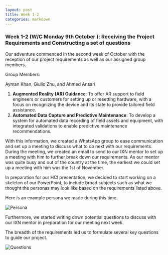 ```yaml
---
layout: post
title: Week 1-2
categories: markdown
---
```

### Week 1-2 (W/C Monday 9th October ): Receiving the Project Requirements and Constructing a set of questions ###
Our adventure commenced in the second week of October with the reception of our project requirements as well as our assigned group members.

Group Members:

Ayman Khan, Giulio Zhu, and Ahmed Ansari

1. **Augmented Reality (AR) Guidance**: To offer AR support to field engineers or customers for setting up or resetting hardware, with a focus on recognizing the device and its state to provide tailored field assistance.
2. **Automated Data Capture and Predictive Maintenance**: To develop a system for automated data recording of field assets and equipment, with integrated validations to enable predictive maintenance recommendations.

With this information, we created a WhatsApp group to ease communication and set up a meeting to discuss what to do next with our requirements. During the meeting, we created an email to send to our IXN mentor to set up a meeting with him to further break down our requirements. As our mentor was quite busy and out of the country at the time, the earliest we could set up a meeting with him was the 1st of November.

In preparation for our HCI presentation, we decided to start working on a skeleton of our PowerPoint, to include broad subjects such as what we thought the personas may look like based on the requirements listed above.

Here is an example persona we made during this time.

![Persona](/2023/group43/assets/images/blogs/Persona.png)

Furthermore, we started writing down potential questions to discuss with our IXN mentor in preparation for our meeting next week.

The breadth of the requirements led us to formulate several key questions to guide our project.

![Questions](/2023/group43/assets/images/blogs/Questions.png)